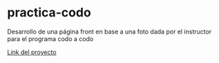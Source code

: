 # practica-codo
Desarrollo de una página front en base a una foto dada por el instructor para el programa codo a codo

[Link del proyecto](proyectocodo1.web.app)
